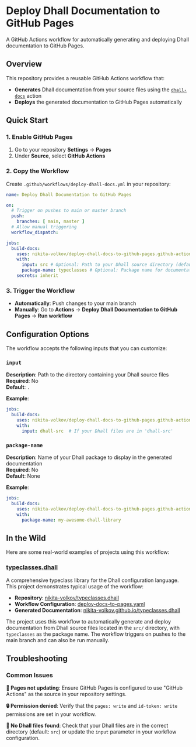 # Deploy Dhall Documentation to GitHub Pages

A GitHub Actions workflow for automatically generating and deploying Dhall documentation to GitHub Pages.

## Overview

This repository provides a reusable GitHub Actions workflow that:

- **Generates** Dhall documentation from your source files using the [`dhall-docs`](https://github.com/nikita-volkov/dhall-docs.github-action) action
- **Deploys** the generated documentation to GitHub Pages automatically

## Quick Start

### 1. Enable GitHub Pages

1. Go to your repository **Settings** → **Pages**
2. Under **Source**, select **GitHub Actions**

### 2. Copy the Workflow

Create `.github/workflows/deploy-dhall-docs.yml` in your repository:

```yaml
name: Deploy Dhall Documentation to GitHub Pages

on:
  # Trigger on pushes to main or master branch
  push:
    branches: [ main, master ]
  # Allow manual triggering
  workflow_dispatch:

jobs:
  build-docs:
    uses: nikita-volkov/deploy-dhall-docs-to-github-pages.github-actions-workflow/.github/workflows/main.yaml@v1
    with:
      input: src # Optional: Path to your Dhall source directory (default: .)
      package-name: typeclasses # Optional: Package name for documentation
    secrets: inherit
```

### 3. Trigger the Workflow

- **Automatically**: Push changes to your main branch
- **Manually**: Go to **Actions** → **Deploy Dhall Documentation to GitHub Pages** → **Run workflow**

## Configuration Options

The workflow accepts the following inputs that you can customize:

### `input`

**Description**: Path to the directory containing your Dhall source files  
**Required**: No  
**Default**: `.`

**Example**:
```yaml
jobs:
  build-docs:
    uses: nikita-volkov/deploy-dhall-docs-to-github-pages.github-actions-workflow/.github/workflows/main.yaml@v1
    with:
      input: dhall-src  # If your Dhall files are in 'dhall-src'
```

### `package-name`

**Description**: Name of your Dhall package to display in the generated documentation  
**Required**: No  
**Default**: None

**Example**:
```yaml
jobs:
  build-docs:
    uses: nikita-volkov/deploy-dhall-docs-to-github-pages.github-actions-workflow/.github/workflows/main.yaml@v1
    with:
      package-name: my-awesome-dhall-library
```

## In the Wild

Here are some real-world examples of projects using this workflow:

### [typeclasses.dhall](https://github.com/nikita-volkov/typeclasses.dhall)

A comprehensive typeclass library for the Dhall configuration language. This project demonstrates typical usage of the workflow:

- **Repository**: [nikita-volkov/typeclasses.dhall](https://github.com/nikita-volkov/typeclasses.dhall)
- **Workflow Configuration**: [deploy-docs-to-pages.yaml](https://github.com/nikita-volkov/typeclasses.dhall/blob/master/.github/workflows/deploy-docs-to-pages.yaml)
- **Generated Documentation**: [nikita-volkov.github.io/typeclasses.dhall](https://nikita-volkov.github.io/typeclasses.dhall/)

The project uses this workflow to automatically generate and deploy documentation from Dhall source files located in the `src/` directory, with `typeclasses` as the package name. The workflow triggers on pushes to the main branch and can also be run manually.

## Troubleshooting

### Common Issues

**📄 Pages not updating**: Ensure GitHub Pages is configured to use "GitHub Actions" as the source in your repository settings.

**🔒 Permission denied**: Verify that the `pages: write` and `id-token: write` permissions are set in your workflow.

**📁 No Dhall files found**: Check that your Dhall files are in the correct directory (default: `src`) or update the `input` parameter in your workflow configuration.
